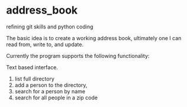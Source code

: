 # address_book
refining git skills and python coding

The basic idea is to create a working address book, ultimately one I can read from, write to, and update.

Currently the program supports the following functionality:

Text based interface. 

1. list full directory
2. add a person to the directory, 
3. search for a person by name
4. search for all people in a zip code
